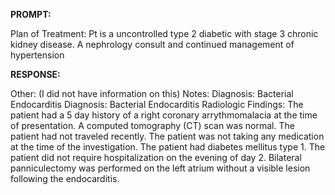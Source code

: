 **PROMPT:**

Plan of Treatment:  Pt is a uncontrolled type 2 diabetic with stage 3 chronic kidney disease. A nephrology consult and continued management of hypertension 

**RESPONSE:**

   Other: (I did not have information on this)  Notes:  Diagnosis:  Bacterial Endocarditis  Diagnosis:  Bacterial Endocarditis  Radiologic Findings:   The patient had a 5 day history of a right coronary arrythmomalacia at the time of presentation. A computed tomography (CT) scan was normal. The patient had not traveled recently. The patient was not taking any medication at the time of the investigation. The patient had diabetes mellitus type 1. The patient did not require hospitalization on the evening of day 2. Bilateral panniculectomy was performed on the left atrium without a visible lesion following the endocarditis.